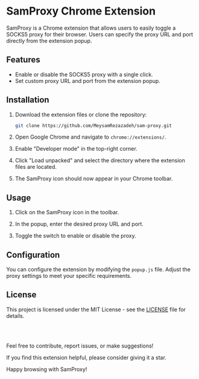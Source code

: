 # SamProxy Chrome Extension

SamProxy is a Chrome extension that allows users to easily toggle a SOCKS5 proxy for their browser. Users can specify the proxy URL and port directly from the extension popup.

## Features

- Enable or disable the SOCKS5 proxy with a single click.
- Set custom proxy URL and port from the extension popup.

## Installation

1. Download the extension files or clone the repository:

    ```bash
    git clone https://github.com/MeysamRezazadeh/sam-proxy.git
    ```

2. Open Google Chrome and navigate to `chrome://extensions/`.

3. Enable "Developer mode" in the top-right corner.

4. Click "Load unpacked" and select the directory where the extension files are located.

5. The SamProxy icon should now appear in your Chrome toolbar.

## Usage

1. Click on the SamProxy icon in the toolbar.

2. In the popup, enter the desired proxy URL and port.

3. Toggle the switch to enable or disable the proxy.

## Configuration

You can configure the extension by modifying the `popup.js` file. Adjust the proxy settings to meet your specific requirements.

## License

This project is licensed under the MIT License - see the [LICENSE](LICENSE) file for details.

<br /><br />

Feel free to contribute, report issues, or make suggestions!

If you find this extension helpful, please consider giving it a star.

Happy browsing with SamProxy!
